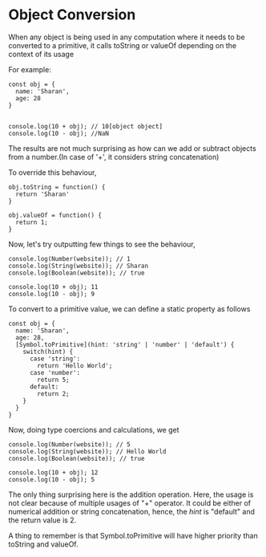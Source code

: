 # Object Conversion

When any object is being used in any computation where it needs to be converted to a primitive, it calls toString or valueOf depending on the context of its usage

For example:
```
const obj = {
  name: 'Sharan',
  age: 28
}


console.log(10 + obj); // 10[object object]
console.log(10 - obj); //NaN
```

The results are not much surprising as how can we add or subtract objects from a number.(In case of '+', it considers string concatenation)

To override this behaviour,

```
obj.toString = function() {
  return 'Sharan'
}

obj.valueOf = function() {
  return 1;
}

```

Now, let's try outputting few things to see the behaviour,

```
console.log(Number(website)); // 1
console.log(String(website)); // Sharan
console.log(Boolean(website)); // true

console.log(10 + obj); 11
console.log(10 - obj); 9

```

To convert to a primitive value, we can define a static property as follows

```
const obj = {
  name: 'Sharan',
  age: 28,
  [Symbol.toPrimitive](hint: 'string' | 'number' | 'default') {
    switch(hint) {
      case 'string':
        return 'Hello World';
      case 'number':
        return 5;
      default:
        return 2;
    }
  }
}

```

Now, doing type coercions and calculations, we get

```
console.log(Number(website)); // 5
console.log(String(website)); // Hello World
console.log(Boolean(website)); // true

console.log(10 + obj); 12
console.log(10 - obj); 5

```

The only thing surprising here is the addition operation. Here, the usage is not clear because of multiple usages of "+" operator. It could be either of numerical addition or string concatenation, hence, the _hint_ is "default" and the return value is 2. 

A thing to remember is that Symbol.toPrimitive will have higher priority than toString and valueOf.